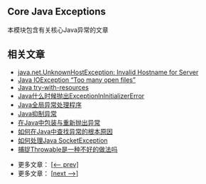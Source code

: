 ## Core Java Exceptions

本模块包含有关核心Java异常的文章

## 相关文章

+ [java.net.UnknownHostException: Invalid Hostname for Server](docs/java.net.UnknownHostException-服务器的主机名无效.md)
+ [Java IOException “Too many open files”](docs/Java-IOException-打开的文件太多.md)
+ [Java try-with-resources](docs/Java-try-with-resources.md)
+ [Java什么时候抛出ExceptionInInitializerError](docs/Java什么时候抛出ExceptionInInitializerError.md)
+ [Java全局异常处理程序](docs/Java全局异常处理程序.md)
+ [Java抑制异常](docs/Java抑制异常.md)
+ [在Java中包装与重新抛出异常](docs/在Java中包装与重新抛出异常.md)
+ [如何在Java中查找异常的根本原因](docs/如何在Java中查找异常的根本原因.md)
+ [如何处理Java SocketException](docs/如何处理Java-SocketException.md)
+ [捕捉Throwable是一种不好的做法吗](docs/捕捉Throwable是一种不好的做法吗.md)

- 更多文章： [[<-- prev]](../java-exceptions-1/README.md)
- 更多文章： [[next -->]](../java-exceptions-3/README.md)